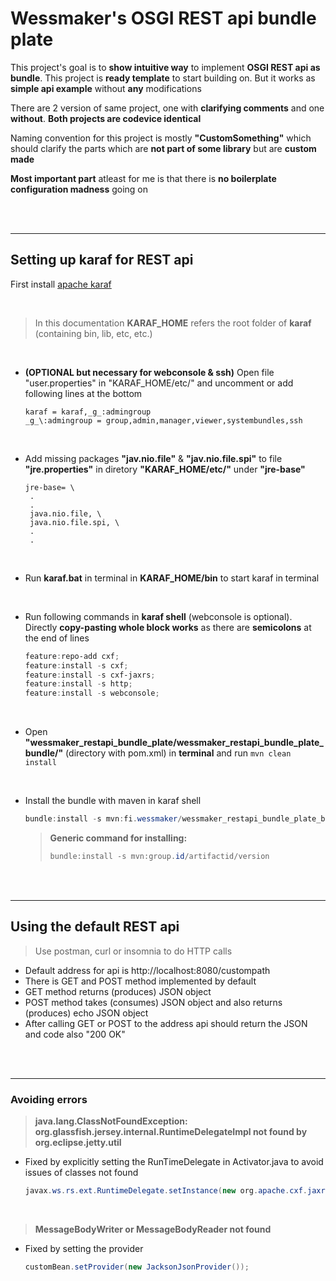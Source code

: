 Wessmaker's OSGI REST api bundle plate
==========


 This project's goal is to **show intuitive way** to implement **OSGI REST api as bundle**. This project is **ready template** to start building on. But it works as **simple api example** without **any** modifications


 There are 2 version of same project, one with **clarifying comments** and one **without**. **Both projects are codevice identical**


 Naming convention for this project is mostly **"CustomSomething"** which should clarify the parts which are **not part of some library** but are **custom made**


 **Most important part** atleast for me is that there is **no boilerplate configuration madness** going on


<br>
<br>

***
## Setting up karaf for REST api 

 First install [apache karaf](https://karaf.apache.org/download.html)

<br>

 >In this documentation **KARAF_HOME** refers the root folder of **karaf** (containing bin, lib, etc, etc.)

<br>

- **(OPTIONAL but necessary for webconsole & ssh)** Open file "user.properties" in "KARAF_HOME/etc/" and uncomment or add following lines at the bottom 
   ```properties
   karaf = karaf,_g_:admingroup
   _g_\:admingroup = group,admin,manager,viewer,systembundles,ssh
   ```
<br>


- Add missing packages **"jav.nio.file"** & **"jav.nio.file.spi"** to file **"jre.properties"** in diretory **"KARAF_HOME/etc/"** under **"jre-base"**
   ```properties
   jre-base= \
    .
    .
    java.nio.file, \
    java.nio.file.spi, \
    .
    .
   ```
<br>

- Run **karaf.bat** in terminal in **KARAF_HOME/bin** to start karaf in terminal

<br>

- Run following commands in **karaf shell** (webconsole is optional). Directly **copy-pasting whole block works** as there are **semicolons** at the end of lines
   ```powershell
   feature:repo-add cxf;
   feature:install -s cxf;
   feature:install -s cxf-jaxrs;
   feature:install -s http;
   feature:install -s webconsole;   
   ```

<br>

- Open **"wessmaker_restapi_bundle_plate/wessmaker_restapi_bundle_plate_bundle/"** (directory with pom.xml) in **terminal** and run `mvn clean install`

<br>

- Install the bundle with maven in karaf shell
  ```powershell
  bundle:install -s mvn:fi.wessmaker/wessmaker_restapi_bundle_plate_bundle/1.0.0
  ```

   >**Generic command for installing:**  
   >```powershell
   >bundle:install -s mvn:group.id/artifactid/version
   >```


<br>
<br>


***
## Using the default REST api 
> Use postman, curl or insomnia to do HTTP calls

- Default address for api is http://localhost:8080/custompath
- There is GET and POST method implemented by default
- GET method returns (produces) JSON object 
- POST method takes (consumes) JSON object and also returns (produces) echo JSON object
- After calling GET or POST to the address api should return the JSON and code also "200 OK"


<br>
<br>


***
### Avoiding errors 

> **java.lang.ClassNotFoundException: org.glassfish.jersey.internal.RuntimeDelegateImpl not found by org.eclipse.jetty.util**
-  Fixed by explicitly setting the RunTimeDelegate in Activator.java to avoid issues of classes not found
   ```java
   javax.ws.rs.ext.RuntimeDelegate.setInstance(new org.apache.cxf.jaxrs.impl.RuntimeDelegateImpl());
   ```

<br>

> **MessageBodyWriter or MessageBodyReader not found**
- Fixed by setting the provider
   ```java
   customBean.setProvider(new JacksonJsonProvider());
   ```
